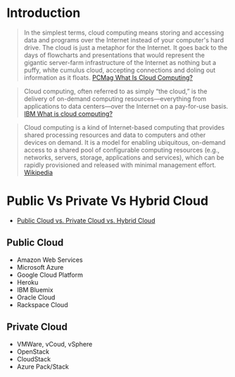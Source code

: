 # Introduction

> In the simplest terms, cloud computing means storing and accessing data and programs over the Internet instead of your computer's hard drive. The cloud is just a metaphor for the Internet. It goes back to the days of flowcharts and presentations that would represent the gigantic server-farm infrastructure of the Internet as nothing but a puffy, white cumulus cloud, accepting connections and doling out information as it floats. [PCMag What Is Cloud Computing?](http://www.pcmag.com/article2/0,2817,2372163,00.asp)

> Cloud computing, often referred to as simply “the cloud,” is the delivery of on-demand computing resources—everything from applications to data centers—over the Internet on a pay-for-use basis. [IBM What is cloud computing?](https://www.ibm.com/cloud-computing/what-is-cloud-computing)

> Cloud computing is a kind of Internet-based computing that provides shared processing resources and data to computers and other devices on demand. It is a model for enabling ubiquitous, on-demand access to a shared pool of configurable computing resources (e.g., networks, servers, storage, applications and services), which can be rapidly provisioned and released with minimal management effort. [Wikipedia](https://en.wikipedia.org/wiki/Cloud_computing)

# Public Vs Private Vs Hybrid Cloud

- [Public Cloud vs. Private Cloud vs. Hybrid Cloud](http://www.intel.com/content/www/us/en/cloud-computing/cloud-101-video.html)

## Public Cloud

- Amazon Web Services
- Microsoft Azure
- Google Cloud Platform
- Heroku
- IBM Bluemix
- Oracle Cloud
- Rackspace Cloud

## Private Cloud

- VMWare, vCoud, vSphere
- OpenStack
- CloudStack
- Azure Pack/Stack



